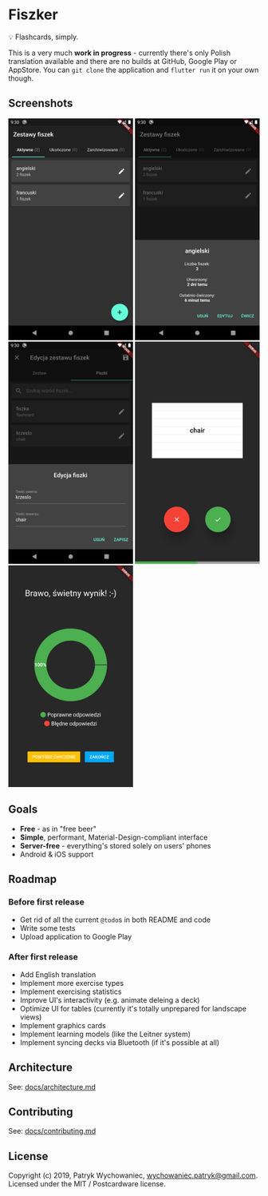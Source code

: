 # Fiszker

💡 Flashcards, simply.

This is a very much **work in progress** - currently there's only Polish translation available and
there are no builds at GitHub, Google Play or AppStore. You can `git clone` the application and
`flutter run` it on your own though.

## Screenshots

<img src="docs/screenshots/1.png" width="250px"/>
<img src="docs/screenshots/2.png" width="250px"/>
<img src="docs/screenshots/3.png" width="250px"/>
<img src="docs/screenshots/4.png" width="250px"/>
<img src="docs/screenshots/5.png" width="250px"/>

## Goals

- **Free** - as in "free beer"
- **Simple**, performant, Material-Design-compliant interface
- **Server-free** - everything's stored solely on users' phones
- Android & iOS support

## Roadmap

### Before first release

- Get rid of all the current `@todo`s in both README and code
- Write some tests
- Upload application to Google Play

### After first release

- Add English translation
- Implement more exercise types
- Implement exercising statistics
- Improve UI's interactivity (e.g. animate deleing a deck)
- Optimize UI for tables (currently it's totally unprepared for landscape views)
- Implement graphics cards
- Implement learning models (like the Leitner system)
- Implement syncing decks via Bluetooth (if it's possible at all)

## Architecture

See: [docs/architecture.md](docs/architecture.md)

## Contributing

See: [docs/contributing.md](docs/contributing.md)

## License

Copyright (c) 2019, Patryk Wychowaniec, wychowaniec.patryk@gmail.com.    
Licensed under the MIT / Postcardware license.
